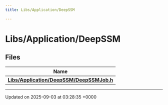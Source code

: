 ```yaml
---
title: Libs/Application/DeepSSM

---
```


# Libs/Application/DeepSSM



## Files

| Name           |
| -------------- |
| **[Libs/Application/DeepSSM/DeepSSMJob.h](../Files/DeepSSMJob_8h.md#file-deepssmjob.h)**  |






-------------------------------

Updated on 2025-09-03 at 03:28:35 +0000
